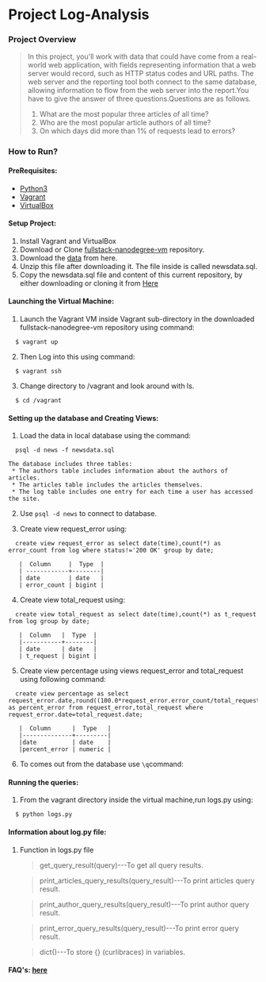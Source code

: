 # Project Log-Analysis

### Project Overview
>In this project, you'll work with data that could have come from a real-world web application, with fields representing information that a web server would record, such as HTTP status codes and URL paths. The web server and the reporting tool both connect to the same database, allowing information to flow from the web server into the report.You have to give the answer of three questions.Questions are as follows.
>1. What are the most popular three articles of all time?
>2. Who are the most popular article authors of all time?
>3. On which days did more than 1% of requests lead to errors?

### How to Run?

#### PreRequisites:
  * [Python3](https://www.python.org/)
  * [Vagrant](https://www.vagrantup.com/)
  * [VirtualBox](https://www.virtualbox.org/)

#### Setup Project:
  1. Install Vagrant and VirtualBox
  2. Download or Clone [fullstack-nanodegree-vm](https://github.com/udacity/fullstack-nanodegree-vm) repository.
  3. Download the [data](https://d17h27t6h515a5.cloudfront.net/topher/2016/August/57b5f748_newsdata/newsdata.zip) from here.
  4. Unzip this file after downloading it. The file inside is called newsdata.sql.
  5. Copy the newsdata.sql file and content of this current repository, by either downloading or cloning it from
  [Here](https://github.com/mvcman/Log-Analysis)


#### Launching the Virtual Machine:
  1. Launch the Vagrant VM inside Vagrant sub-directory in the downloaded fullstack-nanodegree-vm repository using command:

  ```
    $ vagrant up
  ```
  2. Then Log into this using command:

  ```
    $ vagrant ssh
  ```
  3. Change directory to /vagrant and look around with ls.

  ```
    $ cd /vagrant
  ```

#### Setting up the database and Creating Views:

  1. Load the data in local database using the command:

  ```
    psql -d news -f newsdata.sql
  ```
    The database includes three tables:
     * The authors table includes information about the authors of articles.
     * The articles table includes the articles themselves.
     * The log table includes one entry for each time a user has accessed the site.

  2. Use `psql -d news` to connect to database.

  3. Create view request_error using:
  ```
    create view request_error as select date(time),count(*) as error_count from log where status!='200 OK' group by date;
  ```
  ```
     |  Column     |  Type  |
     | ------------+--------|
     | date        | date   |
     | error_count | bigint |
  ```


  4. Create view total_request using:

  ```
    create view total_request as select date(time),count(*) as t_request from log group by date;
  ```
  ```
     |  Column   |  Type  |
     |-----------+--------|
     | date      | date   |
     | t_request | bigint |
  ```

  5. Create view percentage using views request_error and total_request using following command:
  ```
    create view percentage as select request_error.date,round((100.0*request_error.error_count/total_request.t_request),2) as percent_error from request_error,total_request where request_error.date=total_request.date;
  ```
  ```
     |  Column      |  Type   |
     |--------------+---------|
     |date          | date    |
     |percent_error | numeric |
  ```
  6. To comes out from the database use ` \q `command:



#### Running the queries:
  1. From the vagrant directory inside the virtual machine,run logs.py using:
  ```
    $ python logs.py
  ```
#### Information about log.py file:

  1. Function in logs.py file

       >get_query_result(query)---To get all query results.

       >print_articles_query_results(query_result)---To print articles query result.

       >print_author_query_results(query_result)---To print author query result.

       >print_error_query_results(query_result)---To print error query result.

       >dict()---To store {} (curlibraces) in variables.

#### FAQ's: [here](https://classroom.udacity.com/nanodegrees/nd004/parts/8d3e23e1-9ab6-47eb-b4f3-d5dc7ef27bf0/modules/bc51d967-cb21-46f4-90ea-caf73439dc59/lessons/262a84d7-86dc-487d-98f9-648aa7ca5a0f/concepts/b2ff9cba-210e-463e-9321-2605f65491a9)
